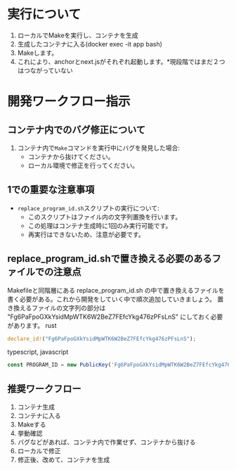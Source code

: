 # 実行について
1. ローカルでMakeを実行し、コンテナを生成
2. 生成したコンテナに入る(docker exec -it app bash)
3. Makeします。
5. これにより、anchorとnext.jsがそれぞれ起動します。*現段階ではまだ２つはつながっていない

# 開発ワークフロー指示

## コンテナ内でのバグ修正について

1. コンテナ内で`Make`コマンドを実行中にバグを発見した場合:
   - コンテナから抜けてください。
   - ローカル環境で修正を行ってください。

## 1での重要な注意事項
- `replace_program_id.sh`スクリプトの実行について:
  - このスクリプトはファイル内の文字列置換を行います。
  - この処理はコンテナ生成時に1回のみ実行可能です。
  - 再実行はできないため、注意が必要です。

## replace_program_id.shで置き換える必要のあるファイルでの注意点
Makefileと同階層にある replace_program_id.sh の中で置き換えるファイルを書く必要がある。これから開発をしていく中で順次追加していきましょう。
置き換えるファイルの文字列の部分は "Fg6PaFpoGXkYsidMpWTK6W2BeZ7FEfcYkg476zPFsLnS" にしておく必要があります。
rust
```rs
declare_id!("Fg6PaFpoGXkYsidMpWTK6W2BeZ7FEfcYkg476zPFsLnS");
```

typescript, javascript
```ts
const PROGRAM_ID = new PublicKey('Fg6PaFpoGXkYsidMpWTK6W2BeZ7FEfcYkg476zPFsLnS');
```

## 推奨ワークフロー

1. コンテナ生成
2. コンテナに入る
3. Makeする
4. 挙動確認
5. バグなどがあれば、コンテナ内で作業せず、コンテナから抜ける
6. ローカルで修正
7. 修正後、改めて、コンテナを生成
